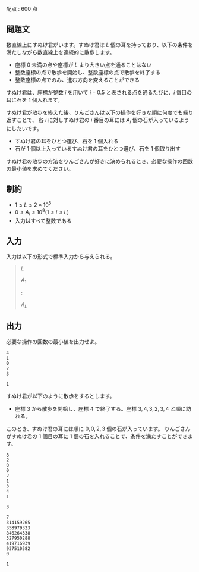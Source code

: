 配点 : $600$ 点

## 問題文

数直線上にすぬけ君がいます。すぬけ君は $L$ 個の耳を持っており、以下の条件を満たしながら数直線上を連続的に散歩します。

- 座標 $0$ 未満の点や座標が $L$ より大きい点を通ることはない
- 整数座標の点で散歩を開始し、整数座標の点で散歩を終了する
- 整数座標の点でのみ、進む方向を変えることができる

すぬけ君は、座標が整数 $i$ を用いて $i-0.5$ と表される点を通るたびに、$i$ 番目の耳に石を $1$ 個入れます。

すぬけ君が散歩を終えた後、りんごさんは以下の操作を好きな順に何度でも繰り返すことで、
各 $i$ に対しすぬけ君の $i$ 番目の耳には $A_i$ 個の石が入っているようにしたいです。

- すぬけ君の耳をひとつ選び、石を $1$ 個入れる
- 石が $1$ 個以上入っているすぬけ君の耳をひとつ選び、石を $1$ 個取り出す

すぬけ君の散歩の方法をりんごさんが好きに決められるとき、必要な操作の回数の最小値を求めてください。

## 制約

- $1 \leq L \leq 2\times 10^5$
- $0 \leq A_i \leq 10^9(1\leq i\leq L)$
- 入力はすべて整数である

## 入力

入力は以下の形式で標準入力から与えられる。

> $L$
> 
> $A_1$
> 
> $:$
> 
> $A_L$

## 出力

必要な操作の回数の最小値を出力せよ。

```input1
4
1
0
2
3
```

```output1
1
```

すぬけ君が以下のように散歩をするとします。

- 座標 $3$ から散歩を開始し、座標 $4$ で終了する。座標 $3,4,3,2,3,4$ と順に訪れる。

このとき、すぬけ君の耳には順に $0,0,2,3$ 個の石が入っています。
りんごさんがすぬけ君の $1$ 個目の耳に $1$ 個の石を入れることで、条件を満たすことができます。

```input2
8
2
0
0
2
1
3
4
1
```

```output2
3
```

```input3
7
314159265
358979323
846264338
327950288
419716939
937510582
0
```

```output3
1
```